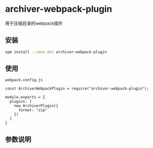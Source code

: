 # archiver-webpack-plugin
用于压缩目录的webpack插件

## 安装
````bash
npm install --save-dev archiver-webpack-plugin
````

## 使用
`webpack.config.js`
````
const ArchiverWebpackPlugin = require("archiver-webpack-plugin");

module.exports = {
  plugins: [
    new ArchiverPlugin({
      format: "zip"
    })
  ]
}
````

## 参数说明
